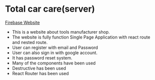 # Total car care(server)
[Firebase Website](https://my-final-project-3d37c.web.app/)

* This is a website about tools manufacturer shop.
* The website is fully function Single Page Application with react route and nested route.
* User can register with email and Password
* User can also sign in with google account.
* It has password reset system.
* Many of the components have been used
* Destructive has been used
* React Router has been used 